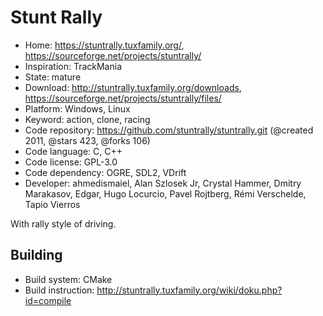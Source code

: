 # Stunt Rally

- Home: https://stuntrally.tuxfamily.org/, https://sourceforge.net/projects/stuntrally/
- Inspiration: TrackMania
- State: mature
- Download: http://stuntrally.tuxfamily.org/downloads, https://sourceforge.net/projects/stuntrally/files/
- Platform: Windows, Linux
- Keyword: action, clone, racing
- Code repository: https://github.com/stuntrally/stuntrally.git (@created 2011, @stars 423, @forks 106)
- Code language: C, C++
- Code license: GPL-3.0
- Code dependency: OGRE, SDL2, VDrift
- Developer: ahmedismaiel, Alan Szlosek Jr, Crystal Hammer, Dmitry Marakasov, Edgar, Hugo Locurcio, Pavel Rojtberg, Rémi Verschelde, Tapio Vierros

With rally style of driving.

## Building

- Build system: CMake
- Build instruction: http://stuntrally.tuxfamily.org/wiki/doku.php?id=compile
